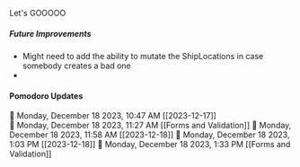 Let's GOOOOO

##### Future Improvements
- Might need to add the ability to mutate the ShipLocations in case somebody creates a bad one
- 


#### Pomodoro Updates
🍅 Monday, December 18 2023, 10:47 AM [[2023-12-17]]    
🍅 Monday, December 18 2023, 11:27 AM [[Forms and Validation]]🍅 Monday, December 18 2023, 11:58 AM [[2023-12-18]]🍅 Monday, December 18 2023, 1:03 PM [[2023-12-18]]🍅 Monday, December 18 2023, 1:33 PM [[Forms and Validation]]